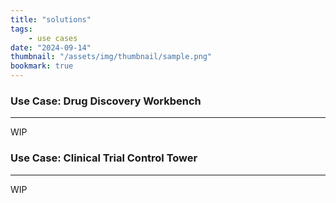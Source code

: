 ```yaml
---
title: "solutions"
tags:
    - use cases
date: "2024-09-14"
thumbnail: "/assets/img/thumbnail/sample.png"
bookmark: true
---
```

<script data-goatcounter="https://rpathangi.goatcounter.com/count"
        async src="//gc.zgo.at/count.js"></script>

### Use Case: Drug Discovery Workbench
---
WIP

### Use Case: Clinical Trial Control Tower
---
WIP

<script src="https://giscus.app/client.js"
        data-repo="rpathangi/rpathangi.github.io"
        data-repo-id="R_kgDOMw51CA"
        data-category="General"
        data-category-id="DIC_kwDOMw51CM4Cidfb"
        data-mapping="pathname"
        data-strict="0"
        data-reactions-enabled="1"
        data-emit-metadata="0"
        data-input-position="top"
        data-theme="dark"
        data-lang="en"
        data-loading="lazy"
        crossorigin="anonymous"
        async>
</script>